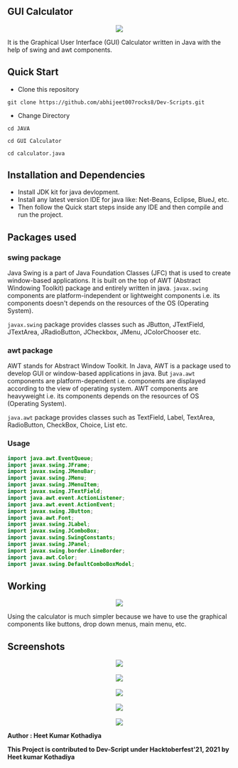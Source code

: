 ## GUI Calculator

<p align="center">
<img src="./Images/calc1.png">
</p>

It is the Graphical User Interface (GUI) Calculator written in Java with the help of swing and awt components. 

## **Quick Start**
- Clone this repository

``` 
git clone https://github.com/abhijeet007rocks8/Dev-Scripts.git
```
- Change Directory

```
cd JAVA
```
```
cd GUI Calculator
```
```
cd calculator.java
```

## **Installation and Dependencies**
- Install JDK kit for java devlopment.
- Install any latest version IDE for java like: Net-Beans, Eclipse, BlueJ, etc.
- Then follow the Quick start steps inside any IDE and then compile and run the project.

## Packages used

### swing package
Java Swing is a part of Java Foundation Classes (JFC) that is used to create window-based applications. It is built on the top of AWT (Abstract Windowing Toolkit) package and entirely written in java. `javax.swing` components are platform-independent or lightweight components i.e. its components doesn't depends on the resources of the OS (Operating System).

`javax.swing` package provides classes such as JButton, JTextField, JTextArea, JRadioButton, JCheckbox, JMenu, JColorChooser etc.

### awt package
AWT stands for Abstract Window Toolkit. In Java, AWT is a package used to develop GUI or window-based applications in java.
But `java.awt` components are platform-dependent i.e. components are displayed according to the view of operating system. AWT components are heavyweight i.e. its components depends on the resources of OS (Operating System).

`java.awt` package provides classes such as TextField, Label, TextArea, RadioButton, CheckBox, Choice, List etc.

### Usage

```java
import java.awt.EventQueue;
import javax.swing.JFrame;
import javax.swing.JMenuBar;
import javax.swing.JMenu;
import javax.swing.JMenuItem;
import javax.swing.JTextField;
import java.awt.event.ActionListener;
import java.awt.event.ActionEvent;
import javax.swing.JButton;
import java.awt.Font;
import javax.swing.JLabel;
import javax.swing.JComboBox;
import javax.swing.SwingConstants;
import javax.swing.JPanel;
import javax.swing.border.LineBorder;
import java.awt.Color;
import javax.swing.DefaultComboBoxModel;
```

## Working 

<p align="center">
<img src="./Images/calc2.png">
</p>

Using the calculator is much simpler because we have to use the graphical components like buttons, drop down menus, main menu, etc.


## Screenshots

<p align="center">
  
<img src="./Images/calc1.png">
  <br>
  <br>
<img src="./Images/calc2.png">
  <br>
  <br>
<img src="./Images/calc3.png">
  <br>
  <br>
<img src="./Images/calc4.png">
  <br>
  <br>
<img src="./Images/calc5.png">

</p>


**Author : Heet Kumar Kothadiya**

**This Project is contributed to Dev-Script under Hacktoberfest'21, 2021 by Heet kumar Kothadiya**